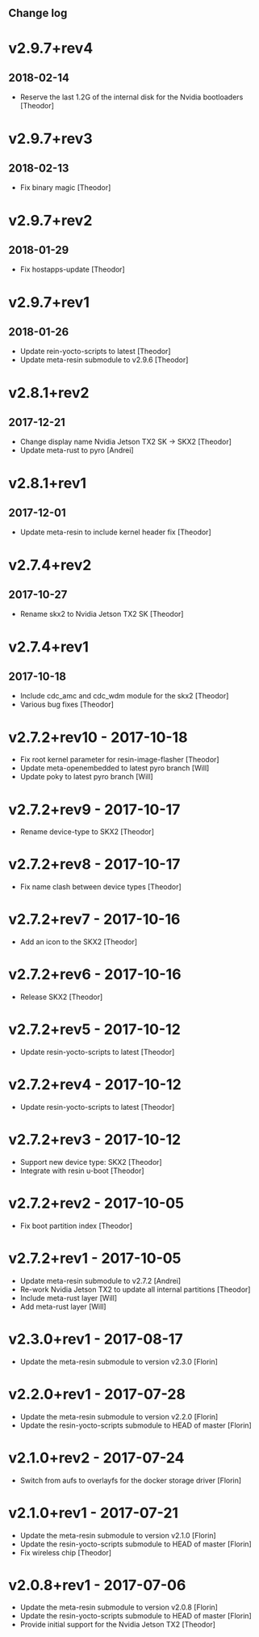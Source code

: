 Change log
-----------

# v2.9.7+rev4
## 2018-02-14

* Reserve the last 1.2G of the internal disk for the Nvidia bootloaders [Theodor]

# v2.9.7+rev3
## 2018-02-13

* Fix binary magic [Theodor]

# v2.9.7+rev2
## 2018-01-29

* Fix hostapps-update [Theodor]

# v2.9.7+rev1
## 2018-01-26

* Update rein-yocto-scripts to latest [Theodor]
* Update meta-resin submodule to v2.9.6 [Theodor]

# v2.8.1+rev2
## 2017-12-21

* Change display name Nvidia Jetson TX2 SK -> SKX2 [Theodor]
* Update meta-rust to pyro [Andrei]

# v2.8.1+rev1
## 2017-12-01

* Update meta-resin to include kernel header fix [Theodor]

# v2.7.4+rev2
## 2017-10-27

* Rename skx2 to Nvidia Jetson TX2 SK [Theodor]

# v2.7.4+rev1
## 2017-10-18

* Include cdc_amc and cdc_wdm module for the skx2 [Theodor]
* Various bug fixes [Theodor]

# v2.7.2+rev10 - 2017-10-18

* Fix root kernel parameter for resin-image-flasher [Theodor]
* Update meta-openembedded to latest pyro branch [Will]
* Update poky to latest pyro branch [Will]

# v2.7.2+rev9 - 2017-10-17

* Rename device-type to SKX2 [Theodor]

# v2.7.2+rev8 - 2017-10-17

* Fix name clash between device types [Theodor]

# v2.7.2+rev7 - 2017-10-16

* Add an icon to the SKX2 [Theodor]

# v2.7.2+rev6 - 2017-10-16

* Release SKX2 [Theodor]

# v2.7.2+rev5 - 2017-10-12

* Update resin-yocto-scripts to latest [Theodor]

# v2.7.2+rev4 - 2017-10-12

* Update resin-yocto-scripts to latest [Theodor]

# v2.7.2+rev3 - 2017-10-12

* Support new device type: SKX2 [Theodor]
* Integrate with resin u-boot [Theodor]

# v2.7.2+rev2 - 2017-10-05

* Fix boot partition index [Theodor]

# v2.7.2+rev1 - 2017-10-05

* Update meta-resin submodule to v2.7.2 [Andrei]
* Re-work Nvidia Jetson TX2 to update all internal partitions [Theodor]
* Include meta-rust layer [Will]
* Add meta-rust layer [Will]

# v2.3.0+rev1 - 2017-08-17

* Update the meta-resin submodule to version v2.3.0 [Florin]

# v2.2.0+rev1 - 2017-07-28

* Update the meta-resin submodule to version v2.2.0 [Florin]
* Update the resin-yocto-scripts submodule to HEAD of master [Florin]

# v2.1.0+rev2 - 2017-07-24

* Switch from aufs to overlayfs for the docker storage driver [Florin]

# v2.1.0+rev1 - 2017-07-21

* Update the meta-resin submodule to version v2.1.0 [Florin]
* Update the resin-yocto-scripts submodule to HEAD of master [Florin]
* Fix wireless chip  [Theodor]

# v2.0.8+rev1 - 2017-07-06

* Update the meta-resin submodule to version v2.0.8 [Florin]
* Update the resin-yocto-scripts submodule to HEAD of master [Florin]
* Provide initial support for the Nvidia Jetson TX2 [Theodor]
